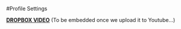 #Profile Settings

[**DROPBOX VIDEO**](https://www.dropbox.com/s/u79eq46cjk8e1lc/buddyboss-platform-profile-settings.mp4?raw=1)
(To be embedded once we upload it to Youtube...)